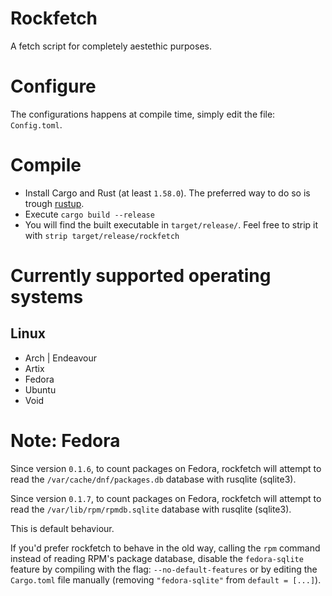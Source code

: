 # Rockfetch

A fetch script for completely aestethic purposes.

# Configure
The configurations happens at compile time, simply edit the file: `Config.toml`.

# Compile
* Install Cargo and Rust (at least `1.58.0`). The preferred way to do so is trough [rustup](https://rustup.rs/).
* Execute `cargo build --release`
* You will find the built executable in `target/release/`. Feel free to strip it with `strip target/release/rockfetch`

# Currently supported operating systems

## Linux
* Arch | Endeavour
* Artix
* Fedora
* Ubuntu
* Void

# Note: Fedora
Since version `0.1.6`, to count packages on Fedora, rockfetch will attempt to read the `/var/cache/dnf/packages.db` database with rusqlite (sqlite3).

Since version `0.1.7`, to count packages on Fedora, rockfetch will attempt to read the `/var/lib/rpm/rpmdb.sqlite` database with rusqlite (sqlite3).

This is default behaviour.

If you'd prefer rockfetch to behave in the old way, calling the `rpm` command instead of reading RPM's package database, disable the `fedora-sqlite` feature
by compiling with the flag: `--no-default-features` or by editing the  `Cargo.toml` file manually (removing `"fedora-sqlite"` from `default = [...]`).

